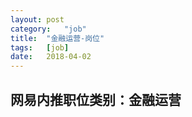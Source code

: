 ```yaml
---
layout:	post
category:	"job"
title:	"金融运营-岗位"
tags:	[job]
date:	2018-04-02
---
```

## 网易内推职位类别：金融运营
